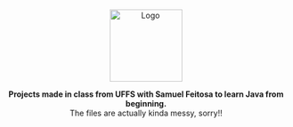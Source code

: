 <br />

<div name="cabecalho" > 
  <p align="center">
    <img alt="Logo" src="https://cdn-icons-png.flaticon.com/512/1183/1183618.png" width="130px" />
  </p>
  
  <p align="center">
  	<b>Projects made in class from UFFS with Samuel Feitosa to learn Java from beginning.</b><br />
  	<span>The files are actually kinda messy, sorry!!</span><br />
  </p>
  
</div>
